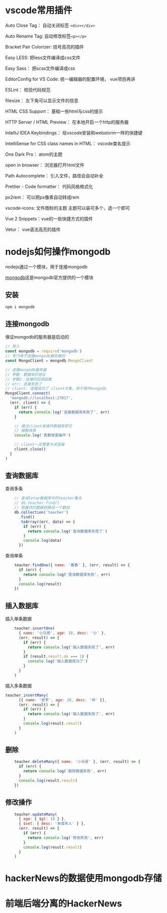 # vscode常用插件

Auto Close Tag： 自动关闭标签  `<div></div>`

Auto Rename Tag: 自动修改标签`<p></p>`

Bracket Pair Colorizer: 括号高亮的插件

Easy LESS: 把less文件编译成css文件

Easy Sass： 把scss文件编译成css

EditorConfig for VS Code: 统一编辑器的配置环境， vue项目再讲

ESLint： 校验代码规范

filesize： 左下角可以显示文件的信息

HTML CSS Support： 基础一些html与css的提示

HTTP Server / HTML Preview： 在本地开启一个http的服务器

IntelliJ IDEA Keybindings： 给vscode安装和webstorm一样的快捷键

IntelliSense for CSS class names in HTML： vscode类名提示

One Dark Pro： atom的主题

open in browser： 浏览器打开html文件

Path Autocomplete： 引入文件，路径会自动补全

Prettier - Code formatter： 代码风格格式化

px2rem： 可以把px像素自动转成rem

vscode-icons: 文件图标的主题  主题可以装可多个，选一个即可

Vue 2 Snippets：vue的一些快捷方式的插件

Vetur： vue语法高亮的插件

# nodejs如何操作mongodb

nodejs通过一个模块，用于连接mongodb

[mongodb](https://www.npmjs.com/package/mongodb)这是mongodb官方提供的一个模块

## 安装

```bash
npm i mongodb
```

## 连接mongodb

保证mongodb的服务器是启动的

```js
// 导入
const mongodb = require('mongodb')
// 专门用于连接mongodb服务器的
const MongoClient = mongodb.MongoClient

// 连接mongodb服务器
// 参数：数据库的地址
// 参数2：连接的回调函数
// err: 连接失败了
// client: 连接成功了 client对象，用于操作mongodb
MongoClient.connect(
  'mongodb://localhost:27017',
  (err, client) => {
    if (err) {
      return console.log('连接数据库失败了', err)
    }

    // 通过client来操作数据库即可
    // 增删改查
    console.log('真删改查操作')

    // client一定需要关闭连接
    client.close()
  }
)

```



## 查询数据库

查询多条

```js
    // 查询letao数据库中的teacher集合
    // db.teacher.find()
    // 把最终的数据转换成一个数组
    db.collection('teacher')
      .find()
      .toArray((err, data) => {
        if (err) {
          return console.log('查询数据库失败了')
        }
        console.log(data)
      })
```

查询单条

```js
    teacher.findOne({ name: '春春' }, (err, result) => {
      if (err) {
        return console.log('查询数据库失败', err)
      }
      console.log(result)
    })
```

## 插入数据库

插入单条数据

```js
    teacher.insertOne(
      { name: '小马哥', age: 18, desc: '小' },
      (err, result) => {
        if (err) {
          return console.log('插入数据失败了', err)
        }
        if (result.result.ok === 1) {
          console.log('插入数据成功了')
        }
      }
    )
```

插入多条数据

```js
teacher.insertMany(
      [{ name: '老罗', age: 20, desc: '帅' }],
      (err, result) => {
        if (err) {
          return console.log('插入数据失败了', err)
        }
        console.log(result.result)
      }
    )
```

## 删除

```js
    teacher.deleteMany({ name: '小马哥' }, (err, result) => {
      if (err) {
        return console.log('删除数据失败', err)
      }
      console.log(result.result)
    })
```

## 修改操作

```js
    teacher.updateMany(
      { age: { $gt: 18 } },
      { $set: { desc: '未成年人' } },
      (err, result) => {
        if (err) {
          return console.log('修改失败', err)
        }
        console.log(result.result)
      }
    )
```

# hackerNews的数据使用mongodb存储



# 前端后端分离的HackerNews